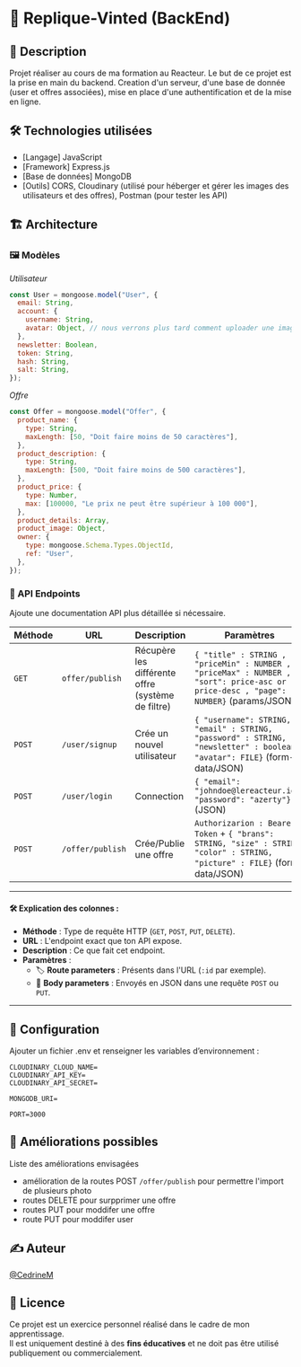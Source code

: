 # 🔗 Replique-Vinted (BackEnd)

## 📌 Description

Projet réaliser au cours de ma formation au Reacteur.
Le but de ce projet est la prise en main du backend. Creation d'un serveur, d'une base de donnée (user et offres associées), mise en place d'une authentification et de la mise en ligne.

## 🛠️ Technologies utilisées

- [Langage] JavaScript
- [Framework] Express.js
- [Base de données] MongoDB
- [Outils] CORS, Cloudinary (utilisé pour héberger et gérer les images des utilisateurs et des offres), Postman (pour tester les API)

## 🏗 Architecture

### 🖼️ Modèles

_Utilisateur_

```js
const User = mongoose.model("User", {
  email: String,
  account: {
    username: String,
    avatar: Object, // nous verrons plus tard comment uploader une image
  },
  newsletter: Boolean,
  token: String,
  hash: String,
  salt: String,
});
```

_Offre_

```js
const Offer = mongoose.model("Offer", {
  product_name: {
    type: String,
    maxLength: [50, "Doit faire moins de 50 caractères"],
  },
  product_description: {
    type: String,
    maxLength: [500, "Doit faire moins de 500 caractères"],
  },
  product_price: {
    type: Number,
    max: [100000, "Le prix ne peut être supérieur à 100 000"],
  },
  product_details: Array,
  product_image: Object,
  owner: {
    type: mongoose.Schema.Types.ObjectId,
    ref: "User",
  },
});
```

### 🔧 API Endpoints

Ajoute une documentation API plus détaillée si nécessaire.

| Méthode | URL              | Description                                       | Paramètres                                                                                                                         |
| ------- | ---------------- | ------------------------------------------------- | ---------------------------------------------------------------------------------------------------------------------------------- |
| `GET`   | `offer/publish`  | Récupère les différente offre (système de filtre) | `{ "title" : STRING , "priceMin" : NUMBER , "priceMax" : NUMBER , "sort": price-asc or price-desc , "page": NUMBER}` (params/JSON) |
| `POST`  | `/user/signup`   | Crée un nouvel utilisateur                        | `{ "username": STRING, "email" : STRING, "password" : STRING, "newsletter" : boolean, "avatar": FILE}` (form-data/JSON)            |
| `POST`  | `/user/login`    | Connection                                        | `{ "email": "johndoe@lereacteur.io", "password": "azerty"}` (JSON)                                                                 |
| `POST`  | `/offer/publish` | Crée/Publie une offre                             | `Authorizarion : Bearer Token` + `{ "brans": STRING, "size" : STRING, "color" : STRING, "picture" : FILE}` (form-data/JSON)        |

---

#### 🛠 **Explication des colonnes** :

- **Méthode** : Type de requête HTTP (`GET`, `POST`, `PUT`, `DELETE`).
- **URL** : L'endpoint exact que ton API expose.
- **Description** : Ce que fait cet endpoint.
- **Paramètres** :
  - 🏷 **Route parameters** : Présents dans l'URL (`:id` par exemple).
  - 📩 **Body parameters** : Envoyés en JSON dans une requête `POST` ou `PUT`.

---

## 🔑 Configuration

Ajouter un fichier .env et renseigner les variables d’environnement :

```
CLOUDINARY_CLOUD_NAME=
CLOUDINARY_API_KEY=
CLOUDINARY_API_SECRET=

MONGODB_URI=

PORT=3000
```

## 🚧 Améliorations possibles

Liste des améliorations envisagées

- amélioration de la routes POST `/offer/publish` pour permettre l'import de plusieurs photo
- routes DELETE pour surpprimer une offre
- routes PUT pour moddifer une offre
- route PUT pour moddifer user

## ✍️ Auteur

[@CedrineM](https://github.com/CedrineM)

## 📜 Licence

Ce projet est un exercice personnel réalisé dans le cadre de mon apprentissage.  
Il est uniquement destiné à des **fins éducatives** et ne doit pas être utilisé publiquement ou commercialement.
